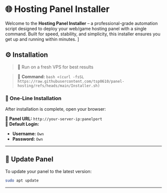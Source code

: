 # 🌐 Hosting Panel Installer
 
Welcome to the **Hosting Panel Installer** – a professional-grade automation script designed to deploy your web/game hosting panel with a single command. Built for speed, stability, and simplicity, this installer ensures you get up and running within minutes.
]

## ⚙️ Installation

> 🧪 Run on a fresh VPS for best results

> 🤖 **Command:** `bash <(curl -fsSL https://raw.githubusercontent.com/tsp0610/panel-hosting/refs/heads/main/Installer.sh)`

### 🔧 One-Line Installation

After installation is complete, open your browser:

🔗 **Panel URL:** `http://your-server-ip:panelport`  
🔐 **Default Login:**
- **Username:** `Own`
- **Password:** `Own` 

---


## 🔄 Update Panel

To update your panel to the latest version:

```bash
sudo apt update
```

---
